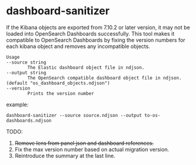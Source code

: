 # dashboard-sanitizer

If the Kibana objects are exported from 7.10.2 or later version, it may not be loaded into OpenSearch Dashboards successfully. This tool makes it compatible to OpenSearch Dashboards by fixing the version numbers for each kibana object and removes any incompatible objects. 

```
Usage
--source string
        The Elastic dashboard object file in ndjson.
--output string
        The OpenSearch compatible dashboard object file in ndjson. (default "os_dashboard_objects.ndjson")
--version
        Prints the version number
```
example:
```
dashboard-sanitizer --source source.ndjson --output to-os-dashboards.ndjson
```
TODO: 
1. ~~Remove lens from panel json and dashboard references.~~ 
2. Fix the max version number based on actual migration version.
3. Reintroduce the summary at the last line.

